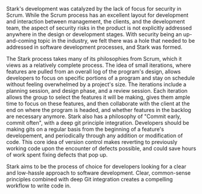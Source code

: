 Stark's development was catalyzed by the lack of focus for security in Scrum. While the Scrum process has an excellent layout for development and interaction between management, the clients, and the development team, the aspect of security risks in the product is not explicitly addressed anywhere in the design or development stages. With security being an up-and-coming topic in the industry, we felt there was a hole that needed to be addressed in software development processes, and Stark was formed.


The Stark process takes many of its philosophies from Scrum, which it views as a relatively complete process. The idea of small iterations, where features are pulled from an overall log of the program's design, allows developers to focus on specific portions of a program and stay on schedule without feeling overwhelmed by a project's size. The iterations include a planning session, and design phase, and a review session. Each iteration allows the group to select the features it will be making, gives them ample time to focus on these features, and then collaborate with the client at the end on where the program is headed, and whether features in the backlog are necessary anymore. Stark also has a philosophy of "Commit early, commit often", with a deep git principle integration. Developers should be making gits on a regular basis from the beginning of a feature's developement, and periodically through any addition or modification of code. This core idea of version control makes reverting to previously working code upon the encounter of defects possible, and could save hours of work spent fixing defects that pop up.


Stark aims to be the process of choice for developers looking for a clear and low-hassle approach to software development. Clear, common-sense principles combined with deep Git integration creates a compelling workflow to write code in.
